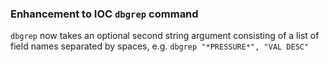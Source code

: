 ### Enhancement to IOC `dbgrep` command

`dbgrep` now takes an optional second string argument consisting of a list of field names
separated by spaces, e.g. `dbgrep "*PRESSURE*", "VAL DESC"`
